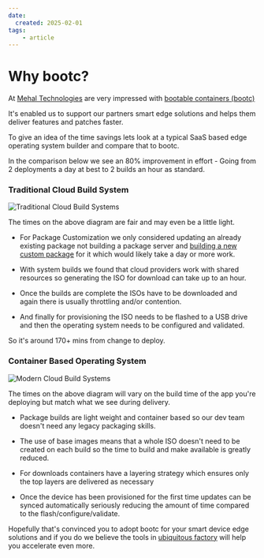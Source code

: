 ```yaml
---
date:
  created: 2025-02-01
tags:
    - article
---
```

# Why bootc? 

At [Mehal Technologies](https://mehal.tech) are very impressed with [bootable containers (bootc)](https://docs.fedoraproject.org/en-US/bootc/getting-started/)

It's enabled us to support our partners smart edge solutions and helps them deliver features and patches faster. 

To give an idea of the time savings lets look at a typical SaaS based edge operating system builder and compare that to bootc.

In the comparison below we see an 80% improvement in effort - Going from 2 deployments a day at best to 2 builds an hour as standard. 


### Traditional Cloud Build System
![Traditional Cloud Build Systems](/assets/brog-deployment-trad.png)

The times on the above diagram are fair and may even be a little light.

* For Package Customization we only considered updating an already existing package not building a package server and [building a new custom package](https://developers.redhat.com/blog/2019/03/18/rpm-packaging-guide-creating-rpm#) for it which would likely take a day or more work.

* With system builds we found that cloud providers work with shared resources so generating the ISO for download can take up to an hour.

* Once the builds are complete the ISOs have to be downloaded and again there is usually throttling and/or contention. 

* And finally for provisioning the ISO needs to be flashed to a USB drive and then the operating system needs to be configured and validated.

So it's around 170+ mins from change to deploy.

### Container Based Operating System
![Modern Cloud Build Systems](/assets/brog-deployment-modern.png)

The times on the above diagram will vary on the build time of the app you're deploying but match what we see during delivery.

* Package builds are light weight and container based so our dev team doesn't need any legacy packaging skills.

* The use of base images means that a whole ISO doesn't need to be created on each build so the time to build and make available is greatly reduced.

* For downloads containers have a layering strategy which ensures only the top layers are delivered as necessary 

* Once the device has been provisioned for the first time updates can be synced automatically seriously reducing the amount of time compared to the flash/configure/validate.

Hopefully that's convinced you to adopt bootc for your smart device edge solutions and if you do we believe the tools in [ubiquitous factory](https://github.com/ubiquitous-factory) will help you accelerate even more. 